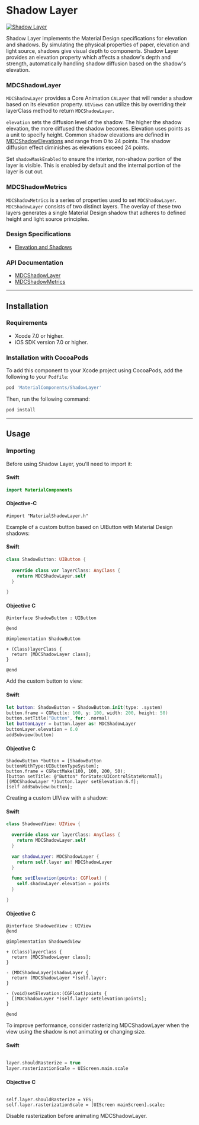 # Shadow Layer

<!--{% if site.link_to_site == "true" %}-->
[![Shadow Layer](docs/assets/shadow_layer.png)](docs/assets/shadow_layer.mp4)
<!--{% else %}<div class="ios-animation right" markdown="1"><video src="docs/assets/shadow_layer.mp4" autoplay loop></video></div>{% endif %}-->

Shadow Layer implements the Material Design specifications for elevation and shadows.
By simulating the physical properties of paper, elevation and light source, shadows give
visual depth to components. Shadow Layer provides an elevation property which affects
a shadow's depth and strength, automatically handling shadow diffusion based on the shadow's
elevation.
<!--{: .intro }-->

### MDCShadowLayer

`MDCShadowLayer` provides a Core Animation `CALayer` that will render a shadow based on its
elevation property. `UIViews` can utilize this by overriding their layerClass method to
return `MDCShadowLayer`.

`elevation` sets the diffusion level of the shadow. The higher the shadow elevation, the more
diffused the shadow becomes. Elevation uses points as a unit to specify height. Common shadow
elevations are defined in [MDCShadowElevations](../ShadowElevations/) and range from 0 to 24 points.
The shadow diffusion effect diminishes as elevations exceed 24 points.

Set `shadowMaskEnabled` to ensure the interior, non-shadow portion of the layer is visible.
This is enabled by default and the internal portion of the layer is cut out.

### MDCShadowMetrics

`MDCShadowMetrics` is a series of properties used to set `MDCShadowLayer`. `MDCShadowLayer` consists
of two distinct layers. The overlay of these two layers generates a single Material Design
shadow that adheres to defined height and light source principles.

### Design Specifications

<ul class="icon-list">
  <li class="icon-link"><a href="https://www.google.com/design/spec/what-is-material/elevation-shadows.html">Elevation and Shadows</a></li>
</ul>

### API Documentation

<ul class="icon-list">
  <li class="icon-link"><a href="https://material-ext.appspot.com/mdc-ios-preview/components/ShadowLayer/apidocs/Classes/MDCShadowLayer.html">MDCShadowLayer</a></li>
  <li class="icon-link"><a href="https://material-ext.appspot.com/mdc-ios-preview/components/ShadowLayer/apidocs/Classes/MDCShadowMetrics.html">MDCShadowMetrics</a></li>
</ul>


- - -

## Installation

### Requirements

- Xcode 7.0 or higher.
- iOS SDK version 7.0 or higher.


### Installation with CocoaPods

To add this component to your Xcode project using CocoaPods, add the following to your `Podfile`:

~~~ bash
pod 'MaterialComponents/ShadowLayer'
~~~

Then, run the following command:

~~~ bash
pod install
~~~


- - -

## Usage

### Importing

Before using Shadow Layer, you'll need to import it:

<!--<div class="material-code-render" markdown="1">-->
#### Swift

~~~ swift
import MaterialComponents
~~~

#### Objective-C

~~~ objc
#import "MaterialShadowLayer.h"
~~~
<!--</div>-->


Example of a custom button based on UIButton with Material Design shadows:

<!--<div class="material-code-render" markdown="1">-->
#### Swift
~~~ swift
class ShadowButton: UIButton {
  
  override class var layerClass: AnyClass {
    return MDCShadowLayer.self
  }

}
~~~

#### Objective C
~~~ objc
@interface ShadowButton : UIButton

@end

@implementation ShadowButton

+ (Class)layerClass {
  return [MDCShadowLayer class];
}

@end
~~~
<!--</div>-->


Add the custom button to view:

<!--<div class="material-code-render" markdown="1">-->
#### Swift
~~~ swift
let button: ShadowButton = ShadowButton.init(type: .system)
button.frame = CGRect(x: 100, y: 100, width: 200, height: 50)
button.setTitle("Button", for: .normal)
let buttonLayer = button.layer as! MDCShadowLayer
buttonLayer.elevation = 6.0
addSubview(button)

~~~

#### Objective C
~~~ objc
ShadowButton *button = [ShadowButton buttonWithType:UIButtonTypeSystem];
button.frame = CGRectMake(100, 100, 200, 50);
[button setTitle: @"Button" forState:UIControlStateNormal];
[(MDCShadowLayer *)button.layer setElevation:6.f];
[self addSubview:button];

~~~
<!--</div>-->


Creating a custom UIView with a shadow:

<!--<div class="material-code-render" markdown="1">-->
#### Swift
~~~ swift
class ShadowedView: UIView {

  override class var layerClass: AnyClass {
    return MDCShadowLayer.self
  }

  var shadowLayer: MDCShadowLayer {
    return self.layer as! MDCShadowLayer
  }

  func setElevation(points: CGFloat) {
    self.shadowLayer.elevation = points
  }

}
~~~

#### Objective C
~~~ objc
@interface ShadowedView : UIView
@end

@implementation ShadowedView

+ (Class)layerClass {
  return [MDCShadowLayer class];
}

- (MDCShadowLayer)shadowLayer {
  return (MDCShadowLayer *)self.layer;
}

- (void)setElevation:(CGFloat)points {
  [(MDCShadowLayer *)self.layer setElevation:points];
}

@end
~~~
<!--</div>-->


To improve performance, consider rasterizing MDCShadowLayer when the view using the shadow is not
animating or changing size.

<!--<div class="material-code-render" markdown="1">-->
#### Swift
~~~ swift

layer.shouldRasterize = true
layer.rasterizationScale = UIScreen.main.scale

~~~

#### Objective C
~~~ objc

self.layer.shouldRasterize = YES;
self.layer.rasterizationScale = [UIScreen mainScreen].scale;

~~~
<!--</div>-->

Disable rasterization before animating MDCShadowLayer.
